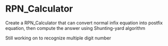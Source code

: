 # RPN_Calculator

Create a RPN_Calculator that can convert normal infix equation into postfix equation, then compute the answer using Shunting-yard algorithm

Still working on to recognize multiple digit number
